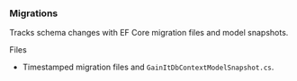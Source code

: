 ### Migrations

Tracks schema changes with EF Core migration files and model snapshots.

Files
- Timestamped migration files and `GainItDbContextModelSnapshot.cs`.


